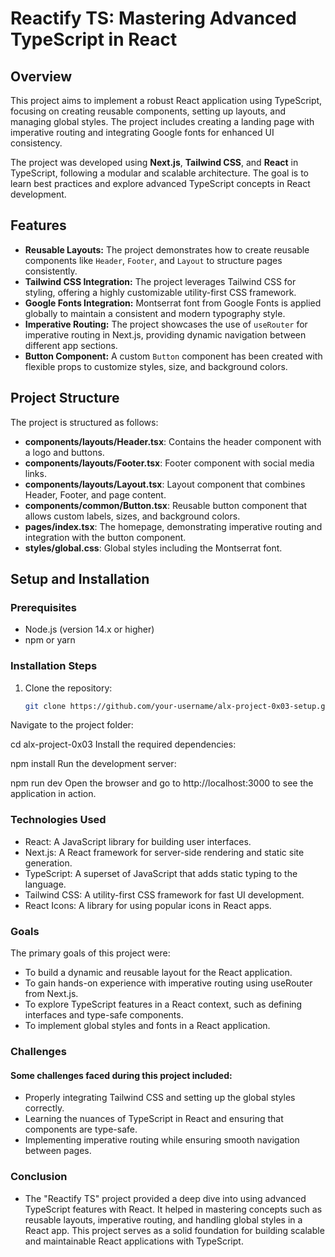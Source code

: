 # Reactify TS: Mastering Advanced TypeScript in React

## Overview

This project aims to implement a robust React application using TypeScript, focusing on creating reusable components, setting up layouts, and managing global styles. The project includes creating a landing page with imperative routing and integrating Google fonts for enhanced UI consistency.

The project was developed using **Next.js**, **Tailwind CSS**, and **React** in TypeScript, following a modular and scalable architecture. The goal is to learn best practices and explore advanced TypeScript concepts in React development.

## Features

- **Reusable Layouts:** The project demonstrates how to create reusable components like `Header`, `Footer`, and `Layout` to structure pages consistently.
- **Tailwind CSS Integration:** The project leverages Tailwind CSS for styling, offering a highly customizable utility-first CSS framework.
- **Google Fonts Integration:** Montserrat font from Google Fonts is applied globally to maintain a consistent and modern typography style.
- **Imperative Routing:** The project showcases the use of `useRouter` for imperative routing in Next.js, providing dynamic navigation between different app sections.
- **Button Component:** A custom `Button` component has been created with flexible props to customize styles, size, and background colors.

## Project Structure

The project is structured as follows:


- **components/layouts/Header.tsx**: Contains the header component with a logo and buttons.
- **components/layouts/Footer.tsx**: Footer component with social media links.
- **components/layouts/Layout.tsx**: Layout component that combines Header, Footer, and page content.
- **components/common/Button.tsx**: Reusable button component that allows custom labels, sizes, and background colors.
- **pages/index.tsx**: The homepage, demonstrating imperative routing and integration with the button component.
- **styles/global.css**: Global styles including the Montserrat font.

## Setup and Installation

### Prerequisites

- Node.js (version 14.x or higher)
- npm or yarn

### Installation Steps

1. Clone the repository:
   ```bash
   git clone https://github.com/your-username/alx-project-0x03-setup.git
Navigate to the project folder:

cd alx-project-0x03
Install the required dependencies:

npm install
Run the development server:

npm run dev
Open the browser and go to http://localhost:3000 to see the application in action.

### Technologies Used
- React: A JavaScript library for building user interfaces.
- Next.js: A React framework for server-side rendering and static site generation.
- TypeScript: A superset of JavaScript that adds static typing to the language.
- Tailwind CSS: A utility-first CSS framework for fast UI development.
- React Icons: A library for using popular icons in React apps.

### Goals
The primary goals of this project were:

- To build a dynamic and reusable layout for the React application.
- To gain hands-on experience with imperative routing using useRouter from Next.js.
- To explore TypeScript features in a React context, such as defining interfaces and type-safe components.
- To implement global styles and fonts in a React application.

### Challenges
#### Some challenges faced during this project included:

- Properly integrating Tailwind CSS and setting up the global styles correctly.
- Learning the nuances of TypeScript in React and ensuring that components are type-safe.
- Implementing imperative routing while ensuring smooth navigation between pages.

### Conclusion
- The "Reactify TS" project provided a deep dive into using advanced TypeScript features with React. It helped in mastering concepts such as reusable layouts, imperative routing, and handling global styles in a React app. This project serves as a solid foundation for building scalable and maintainable React applications with TypeScript.

